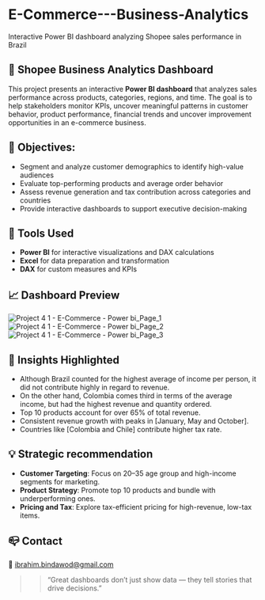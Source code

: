 # E-Commerce---Business-Analytics
Interactive Power BI dashboard analyzing Shopee sales performance in Brazil 

## 🎯 Shopee Business Analytics Dashboard

This project presents an interactive **Power BI dashboard** that analyzes sales performance across products, categories, regions, and time. The goal is to help stakeholders monitor KPIs, uncover meaningful patterns in customer behavior, product performance, financial trends and uncover improvement opportunities in an e-commerce business.

## 📌 Objectives:

- Segment and analyze customer demographics to identify high-value audiences
- Evaluate top-performing products and average order behavior
- Assess revenue generation and tax contribution across categories and countries
- Provide interactive dashboards to support executive decision-making

## 🧰 Tools Used

- **Power BI** for interactive visualizations and DAX calculations
- **Excel** for data preparation and transformation
- **DAX** for custom measures and KPIs

## 📈 Dashboard Preview

![Project 4 1 - E-Commerce - Power bi_Page_1](https://github.com/user-attachments/assets/691492b5-d67c-45f3-929e-739fd8d822a5)
![Project 4 1 - E-Commerce - Power bi_Page_2](https://github.com/user-attachments/assets/c9b8345c-e3d6-4aaa-83b9-d23f4d65406f)
![Project 4 1 - E-Commerce - Power bi_Page_3](https://github.com/user-attachments/assets/82049356-8794-4b6a-b817-e814c398f5e8)


## 🚀 Insights Highlighted

- Although Brazil counted for the highest average of income per person, it did not contribute highly in regard to revenue.
- On the other hand, Colombia comes third in terms of the average income, but had the highest revenue and quantity ordered.
- Top 10 products account for over 65% of total revenue.
- Consistent revenue growth with peaks in [January, May and October].
- Countries like [Colombia and Chile] contribute higher tax rate. 

##  💡 Strategic recommendation

- **Customer Targeting**: Focus on 20–35 age group and high-income segments for marketing.
- **Product Strategy**: Promote top 10 products and bundle with underperforming ones.
- **Pricing and Tax**: Explore tax-efficient pricing for high-revenue, low-tax items.


## 📪 Contact 

  📧 ibrahim.bindawod@gmail.com



>> “Great dashboards don’t just show data — they tell stories that drive decisions.”






